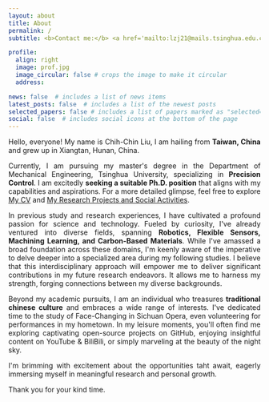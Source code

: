 ```yaml
---
layout: about
title: About
permalink: /
subtitle: <b>Contact me:</b> <a href='mailto:lzj21@mails.tsinghua.edu.cn'>lzj21@mails.tsinghua.edu.cn</a>, Tsinghua University.

profile:
  align: right
  image: prof.jpg
  image_circular: false # crops the image to make it circular
  address:

news: false  # includes a list of news items
latest_posts: false  # includes a list of the newest posts
selected_papers: false # includes a list of papers marked as "selected={true}"
social: false  # includes social icons at the bottom of the page
---
```

<p style="text-align:justify">
Hello, everyone! My name is Chih-Chin Liu, I am hailing from <b>Taiwan, China</b> and grew up in Xiangtan, Hunan, China. 
</p>

<p style="text-align:justify">
Currently, I am pursuing my master's degree in the Department of Mechanical Engineering, Tsinghua University, specializing in <strong>Precision Control</strong>. I am excitedly <strong>seeking a suitable Ph.D. position</strong> that aligns with my capabilities and aspirations. For a more detailed glimpse, feel free to explore <a href="https://chihchin-liu.com/cv/">My CV</a> and <a href="https://chihchin-liu.com/projects/">My Research Projects and Social Activities</a>.
</p>

<p style="text-align:justify">
In previous study and research experiences, I have cultivated a profound passion for science and technology. Fueled by curiosity, I've already ventured into diverse fields, spanning <strong>Robotics, Flexible Sensors, Machining Learning, and Carbon-Based Materials</strong>. While I've amassed a broad foundation across these domains, I'm keenly aware of the imperative to delve deeper into a specialized area during my following studies. I believe that this interdisciplinary approach will empower me to deliver significant contributions in my future research endeavors. It allows me to harness my strength, forging connections between my diverse backgrounds.
</p>

<p style="text-align:justify">
Beyond my academic pursuits, I am an individual who treasures <strong>traditional chinese culture</strong> and embraces a wide range of interests. I've dedicated time to the study of Face-Changing in Sichuan Opera, even volunteering for performances in my hometown. In my leisure moments, you'll often find me exploring captivating open-source projects on GitHub, enjoying insightful content on YouTube & BiliBili, or simply marveling at the beauty of the night sky.
</p>

<p style="text-align:justify">
I'm brimming with excitement about the opportunities taht await, eagerly immersing myself in meaningful research and personal growth. 
</p>

<p style="text-align:justify">
Thank you for your kind time.
</p>